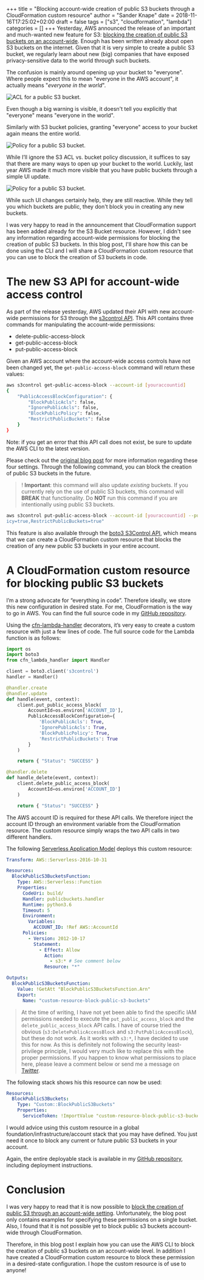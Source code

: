 +++
title = "Blocking account-wide creation of public S3 buckets through a CloudFormation custom resource"
author = "Sander Knape"
date = 2018-11-16T17:25:02+02:00
draft = false
tags = ["s3", "cloudformation", "lambda"]
categories = []
+++
Yesterday, AWS announced the release of an important and much-wanted new feature for S3: [blocking the creation of public S3 buckets on an account-wide](https://aws.amazon.com/blogs/aws/amazon-s3-block-public-access-another-layer-of-protection-for-your-accounts-and-buckets/). Enough has been written already about open S3 buckets on the internet. Given that it is very simple to create a public S3 bucket, we regularly learn about new (big) companies that have exposed privacy-sensitive data to the world through such buckets.

The confusion is mainly around opening up your bucket to "everyone". Where people expect this to mean "everyone in the AWS account", it actually means "*everyone in the world*".

![ACL for a public S3 bucket.](/images/public_s3_bucket_acl.png)  

Even though a big warning is visible, it doesn't tell you explicitly that "everyone" means "everyone in the world".

Similarly with S3 bucket policies, granting "everyone" access to your bucket again means the entire world.

![Policy for a public S3 bucket.](/images/public_s3_bucket_policy.png)  

While I’ll ignore the S3 ACL vs. bucket policy discussion, it suffices to say that there are many ways to open up your bucket to the world. Luckily, last year AWS made it much more visible that you have public buckets through a simple UI update.

![Policy for a public S3 bucket.](/images/public_s3_bucket_ui.png)  

While such UI changes certainly help, they are still reactive. While they tell you which buckets are public, they don't block you in creating any new buckets.

I was very happy to read in the announcement that CloudFormation support has been added already for the S3 Bucket resource. However, I didn't see any information regarding account-wide permissions for blocking the creation of public S3 buckets. In this blog post, I'll share how this can be done using the CLI and I will share a CloudFormation custom resource that you can use to block the creation of S3 buckets in code.

# The new S3 API for account-wide access control

As part of the release yesterday, AWS updated their API with new account-wide permissions for S3 through the [s3control API](https://docs.aws.amazon.com/cli/latest/reference/s3control/index.html#cli-aws-s3control). This API contains three commands for manipulating the account-wide permissions:

* delete-public-access-block
* get-public-access-block
* put-public-access-block

Given an AWS account where the account-wide access controls have not been changed yet, the `get-public-access-block` command will return these values:

```bash
aws s3control get-public-access-block --account-id [youraccountid]
{
    "PublicAccessBlockConfiguration": {
        "BlockPublicAcls": false,
        "IgnorePublicAcls": false,
        "BlockPublicPolicy": false,
        "RestrictPublicBuckets": false
    }
}
```

Note: if you get an error that this API call does not exist, be sure to update the AWS CLI to the latest version.

Please check out the [original blog post](https://aws.amazon.com/blogs/aws/amazon-s3-block-public-access-another-layer-of-protection-for-your-accounts-and-buckets/) for more information regarding these four settings. Through the following command, you can block the creation of public S3 buckets in the future. 

> ! **Important**: this command will also update *existing* buckets. If you currently rely on the use of public S3 buckets, this command will **BREAK** that functionality. Do **NOT** run this command if you are intentionally using public S3 buckets.

```bash
aws s3control put-public-access-block --account-id [youraccountid] --public-access-block-configuration "BlockPublicAcls=true,IgnorePublicAcls=true,BlockPublicPol
icy=true,RestrictPublicBuckets=true"
```

This feature is also available through the [boto3 S3Control API](https://boto3.amazonaws.com/v1/documentation/api/latest/reference/services/s3control.html), which means that we can create a CloudFormation custom resource that blocks the creation of any new public S3 buckets in your entire account.

# A CloudFormation custom resource for blocking public S3 buckets

I’m a strong advocate for “everything in code”. Therefore ideally, we store this new configuration in desired state. For me, CloudFormation is the way to go in AWS. You can find the full source code in my [GitHub repository](https://github.com/SanderKnape/block-s3-buckets-cloudformation-custom-resource).

Using the [cfn-lambda-handler](https://github.com/mixja/cfn-lambda-handler) decorators, it’s very easy to create a custom resource with just a few lines of code. The full source code for the Lambda function is as follows:

```python
import os
import boto3
from cfn_lambda_handler import Handler

client = boto3.client('s3control')
handler = Handler()

@handler.create
@handler.update
def handle(event, context):
    client.put_public_access_block(
        AccountId=os.environ['ACCOUNT_ID'],
        PublicAccessBlockConfiguration={
            'BlockPublicAcls': True,
            'IgnorePublicAcls': True,
            'BlockPublicPolicy': True,
            'RestrictPublicBuckets': True
        }
    )

    return { "Status": "SUCCESS" }

@handler.delete
def handle_delete(event, context):
    client.delete_public_access_block(
        AccountId=os.environ['ACCOUNT_ID']
    )

    return { "Status": "SUCCESS" }
```

The AWS account ID is required for these API calls. We therefore inject the account ID through an environment variable from the CloudFormation resource. The custom resource simply wraps the two API calls in two different handlers.

The following [Serverless Application Model](https://github.com/awslabs/serverless-application-model) deploys this custom resource:

```yaml
Transform: AWS::Serverless-2016-10-31

Resources:
  BlockPublicS3BucketsFunction:
    Type: AWS::Serverless::Function
    Properties:
      CodeUri: build/
      Handler: publicbuckets.handler
      Runtime: python3.6
      Timeout: 5
      Environment:
        Variables:
          ACCOUNT_ID: !Ref AWS::AccountId
      Policies:
        - Version: 2012-10-17
          Statement:
            - Effect: Allow
              Action:
                - s3:* # See comment below
              Resource: "*"

Outputs:
  BlockPublicS3BucketsFunction:
    Value: !GetAtt "BlockPublicS3BucketsFunction.Arn"
    Export:
      Name: "custom-resource-block-public-s3-buckets"
```
> At the time of writing, I have not yet been able to find the specific IAM permissions needed to execute the `put_public_access_block` and the `delete_public_access_block` API calls. I have of course tried the obvious (`s3:DeletePublicAccessBlock` and `s3:PutPublicAccessBlock`), but these do not work. As it works with `s3:*`, I have decided to use this for now. As this is definitely not following the security least-privilege principle, I would very much like to replace this with the proper permissions. If you happen to know what permissions to place here, please leave a comment below or send me a message on [Twitter](https://twitter.com/SanderKnape).

The following stack shows his this resource can now be used:

```yaml
Resources:
  BlockPublicS3Buckets:
    Type: "Custom::BlockPublicS3Buckets"
    Properties:
      ServiceToken: !ImportValue "custom-resource-block-public-s3-buckets"
```

I would advice using this custom resource in a global foundation/infrastructure/account stack that you may have defined. You just need it once to block any current or future public S3 buckets in your account.

Again, the entire deployable stack is available in my [GitHub repository](https://github.com/SanderKnape/block-s3-buckets-cloudformation-custom-resource), including deployment instructions.

# Conclusion
I was very happy to read that it is now possible to [block the creation of public S3 through an account-wide setting](https://aws.amazon.com/blogs/aws/amazon-s3-block-public-access-another-layer-of-protection-for-your-accounts-and-buckets). Unfortunately, the blog post only contains examples for specifying these permissions on a single bucket. Also, I found that it is not possible yet to block public s3 buckets account-wide through CloudFormation.

Therefore, in this blog post I explain how you can use the AWS CLI to block the creation of public s3 buckets on an account-wide level. In addition I have created a CloudFormation custom resource to block these permission in a desired-state configuration. I hope the custom resource is of use to anyone!
